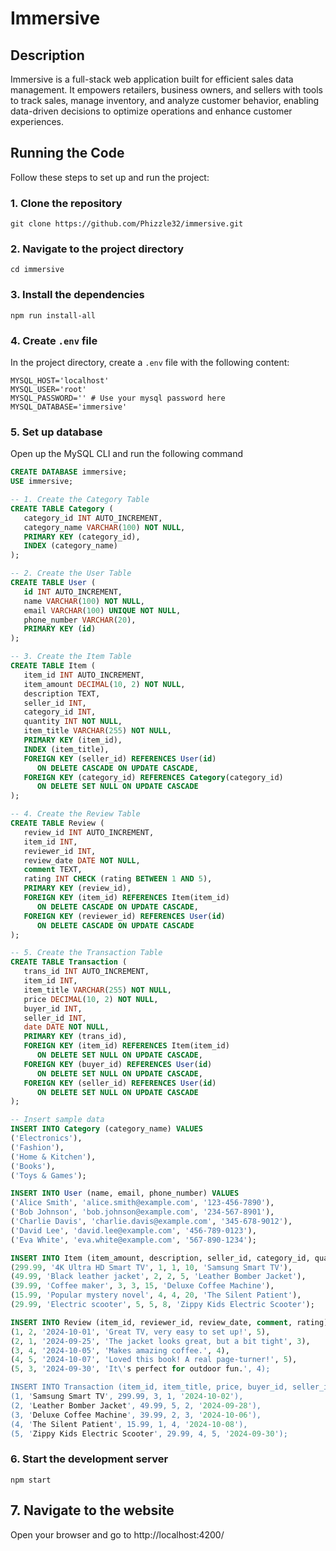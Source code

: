 # Immersive

## Description
Immersive is a full-stack web application built for efficient sales data management. It empowers retailers, business owners, and sellers with tools to track sales, manage inventory, and analyze customer behavior,
enabling data-driven decisions to optimize operations and enhance customer experiences.

## Running the Code
Follow these steps to set up and run the project:
### 1. Clone the repository
`git clone https://github.com/Phizzle32/immersive.git`
### 2. Navigate to the project directory
`cd immersive`
### 3. Install the dependencies
`npm run install-all`
### 4. Create `.env` file
In the project directory, create a `.env` file with the following content:
```
MYSQL_HOST='localhost'
MYSQL_USER='root'
MYSQL_PASSWORD='' # Use your mysql password here
MYSQL_DATABASE='immersive'
```
### 5. Set up database
Open up the MySQL CLI and run the following command
```sql
CREATE DATABASE immersive; 
USE immersive; 

-- 1. Create the Category Table 
CREATE TABLE Category ( 
   category_id INT AUTO_INCREMENT,
   category_name VARCHAR(100) NOT NULL,
   PRIMARY KEY (category_id), 
   INDEX (category_name) 
); 

-- 2. Create the User Table 
CREATE TABLE User (
   id INT AUTO_INCREMENT,
   name VARCHAR(100) NOT NULL,
   email VARCHAR(100) UNIQUE NOT NULL,
   phone_number VARCHAR(20),
   PRIMARY KEY (id) 
); 

-- 3. Create the Item Table 
CREATE TABLE Item (
   item_id INT AUTO_INCREMENT,
   item_amount DECIMAL(10, 2) NOT NULL,
   description TEXT,
   seller_id INT, 
   category_id INT,
   quantity INT NOT NULL,
   item_title VARCHAR(255) NOT NULL,
   PRIMARY KEY (item_id),
   INDEX (item_title),
   FOREIGN KEY (seller_id) REFERENCES User(id) 
      ON DELETE CASCADE ON UPDATE CASCADE, 
   FOREIGN KEY (category_id) REFERENCES Category(category_id)
      ON DELETE SET NULL ON UPDATE CASCADE
); 

-- 4. Create the Review Table 
CREATE TABLE Review (
   review_id INT AUTO_INCREMENT,
   item_id INT,
   reviewer_id INT,
   review_date DATE NOT NULL,
   comment TEXT,
   rating INT CHECK (rating BETWEEN 1 AND 5),
   PRIMARY KEY (review_id), 
   FOREIGN KEY (item_id) REFERENCES Item(item_id) 
      ON DELETE CASCADE ON UPDATE CASCADE,
   FOREIGN KEY (reviewer_id) REFERENCES User(id) 
      ON DELETE CASCADE ON UPDATE CASCADE
); 

-- 5. Create the Transaction Table 
CREATE TABLE Transaction (
   trans_id INT AUTO_INCREMENT,
   item_id INT,
   item_title VARCHAR(255) NOT NULL,
   price DECIMAL(10, 2) NOT NULL,
   buyer_id INT,
   seller_id INT,
   date DATE NOT NULL,
   PRIMARY KEY (trans_id),
   FOREIGN KEY (item_id) REFERENCES Item(item_id) 
      ON DELETE SET NULL ON UPDATE CASCADE,
   FOREIGN KEY (buyer_id) REFERENCES User(id) 
      ON DELETE SET NULL ON UPDATE CASCADE,
   FOREIGN KEY (seller_id) REFERENCES User(id) 
      ON DELETE SET NULL ON UPDATE CASCADE
);

-- Insert sample data
INSERT INTO Category (category_name) VALUES 
('Electronics'), 
('Fashion'), 
('Home & Kitchen'), 
('Books'), 
('Toys & Games');

INSERT INTO User (name, email, phone_number) VALUES 
('Alice Smith', 'alice.smith@example.com', '123-456-7890'),
('Bob Johnson', 'bob.johnson@example.com', '234-567-8901'),
('Charlie Davis', 'charlie.davis@example.com', '345-678-9012'),
('David Lee', 'david.lee@example.com', '456-789-0123'),
('Eva White', 'eva.white@example.com', '567-890-1234');

INSERT INTO Item (item_amount, description, seller_id, category_id, quantity, item_title) VALUES 
(299.99, '4K Ultra HD Smart TV', 1, 1, 10, 'Samsung Smart TV'),
(49.99, 'Black leather jacket', 2, 2, 5, 'Leather Bomber Jacket'),
(39.99, 'Coffee maker', 3, 3, 15, 'Deluxe Coffee Machine'),
(15.99, 'Popular mystery novel', 4, 4, 20, 'The Silent Patient'),
(29.99, 'Electric scooter', 5, 5, 8, 'Zippy Kids Electric Scooter');

INSERT INTO Review (item_id, reviewer_id, review_date, comment, rating) VALUES 
(1, 2, '2024-10-01', 'Great TV, very easy to set up!', 5),
(2, 1, '2024-09-25', 'The jacket looks great, but a bit tight', 3),
(3, 4, '2024-10-05', 'Makes amazing coffee.', 4),
(4, 5, '2024-10-07', 'Loved this book! A real page-turner!', 5),
(5, 3, '2024-09-30', 'It\'s perfect for outdoor fun.', 4);

INSERT INTO Transaction (item_id, item_title, price, buyer_id, seller_id, date) VALUES
(1, 'Samsung Smart TV', 299.99, 3, 1, '2024-10-02'),
(2, 'Leather Bomber Jacket', 49.99, 5, 2, '2024-09-28'),
(3, 'Deluxe Coffee Machine', 39.99, 2, 3, '2024-10-06'),
(4, 'The Silent Patient', 15.99, 1, 4, '2024-10-08'),
(5, 'Zippy Kids Electric Scooter', 29.99, 4, 5, '2024-09-30');
```
### 6. Start the development server
`npm start`

## 7. Navigate to the website
Open your browser and go to http://localhost:4200/